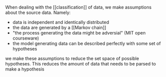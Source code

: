 When dealing with the [[classification]] of data, we make assumptions about the source data. Namely:
- data is independent and identically distributed 
- the data are generated by a [[Markov chain]] 
- "the process generating the data might be adversial" (MIT open courseware)
- the model generating data can be described perfectly with some set of hypotheses

we make these assumptions to reduce the set space of possible hypotheses. This reduces the amount of data that needs to be parsed to make a hypothesis
